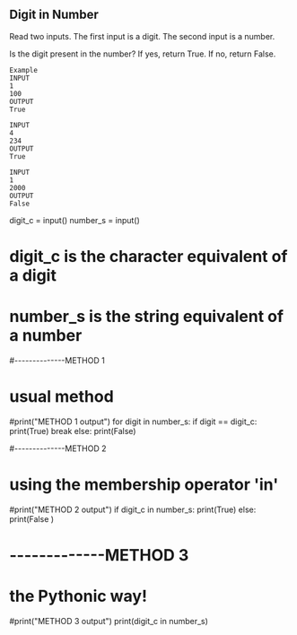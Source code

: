 ## Digit in Number
Read two inputs. 
The first input is a digit. 
The second input is a number. 

Is the digit present in the number? If yes, return True.
If no, return False.
```
Example 
INPUT
1
100
OUTPUT
True

INPUT
4
234
OUTPUT
True

INPUT
1
2000
OUTPUT
False
```
digit_c = input()
number_s = input() 

# digit_c is the character equivalent of a digit  
# number_s is the string equivalent of a number 

#--------------METHOD 1 
# usual method 
#print("METHOD 1 output")
for digit in number_s: 
  if digit == digit_c:
    print(True)
    break
else:
  print(False)
  
#--------------METHOD 2 
# using the membership operator 'in' 
#print("METHOD 2 output")
if digit_c in number_s: 
  print(True)
else:
  print(False )
  
# -------------METHOD 3
# the Pythonic way! 
#print("METHOD 3 output")
print(digit_c in number_s) 



